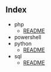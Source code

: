 ## Index
* php
  * [README](/php/README.md)
* powershell
* python
  * [README](/python/README.md)
* sql
  * [README](/sql/README.md)